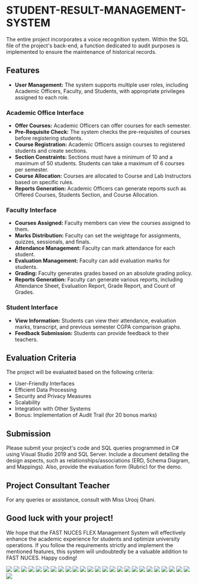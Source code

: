 
<h1> STUDENT-RESULT-MANAGEMENT-SYSTEM</h1>
<p>
  The entire project incorporates a voice recognition system.
  Within the SQL file of the project's back-end, a function dedicated to audit purposes is implemented to ensure the maintenance of historical records.
</p>

## Features

- **User Management:** The system supports multiple user roles, including Academic Officers, Faculty, and Students, with appropriate privileges assigned to each role.

### Academic Office Interface

- **Offer Courses:** Academic Officers can offer courses for each semester.
- **Pre-Requisite Check:** The system checks the pre-requisites of courses before registering students.
- **Course Registration:** Academic Officers assign courses to registered students and create sections.
- **Section Constraints:** Sections must have a minimum of 10 and a maximum of 50 students. Students can take a maximum of 6 courses per semester.
- **Course Allocation:** Courses are allocated to Course and Lab Instructors based on specific rules.
- **Reports Generation:** Academic Officers can generate reports such as Offered Courses, Students Section, and Course Allocation.

### Faculty Interface

- **Courses Assigned:** Faculty members can view the courses assigned to them.
- **Marks Distribution:** Faculty can set the weightage for assignments, quizzes, sessionals, and finals.
- **Attendance Management:** Faculty can mark attendance for each student.
- **Evaluation Management:** Faculty can add evaluation marks for students.
- **Grading:** Faculty generates grades based on an absolute grading policy.
- **Reports Generation:** Faculty can generate various reports, including Attendance Sheet, Evaluation Report, Grade Report, and Count of Grades.

### Student Interface

- **View Information:** Students can view their attendance, evaluation marks, transcript, and previous semester CGPA comparison graphs.
- **Feedback Submission:** Students can provide feedback to their teachers.

## Evaluation Criteria

The project will be evaluated based on the following criteria:

- User-Friendly Interfaces
- Efficient Data Processing
- Security and Privacy Measures
- Scalability
- Integration with Other Systems
- Bonus: Implementation of Audit Trail (for 20 bonus marks)

## Submission

Please submit your project's code and SQL queries programmed in C# using Visual Studio 2019 and SQL Server. Include a document detailing the design aspects, such as relationships/associations (ERD, Schema Diagram, and Mappings). Also, provide the evaluation form (Rubric) for the demo.

## Project Consultant Teacher

For any queries or assistance, consult with Miss Urooj Ghani.

## Good luck with your project!

We hope that the FAST NUCES FLEX Management System will effectively enhance the academic experience for students and optimize university operations. If you follow the requirements strictly and implement the mentioned features, this system will undoubtedly be a valuable addition to FAST NUCES. Happy coding!

  

 
<img src="ss/Screenshot (30).png"/>
<img src="ss/Screenshot (31).png"/>
<img src="ss/Screenshot (32).png"/>

<img src="ss/Screenshot (33).png"/>
<img src="ss/Screenshot (34).png"/>
<img src="ss/Screenshot (35).png"/>

<img src="ss/Screenshot (36).png"/>
<img src="ss/Screenshot (37).png"/>
<img src="ss/Screenshot (38).png"/>

<img src="ss/Screenshot (39).png"/>
<img src="ss/Screenshot (40).png"/>
<img src="ss/Screenshot (41).png"/>

<img src="ss/Screenshot (42).png"/>
<img src="ss/Screenshot (43).png"/>
<img src="ss/Screenshot (44).png"/>

<img src="ss/Screenshot (45).png"/>
<img src="ss/Screenshot (46).png"/>
<img src="ss/Screenshot (47).png"/>

<img src="ss/Screenshot (48).png"/>
<img src="ss/Screenshot (49).png"/>

<img src ="ss/WhatsApp Image 2023-05-14 at 11.07.15 PM.jpeg"/>
<img src = "ss/WhatsApp Image 2023-05-14 at 11.08.07 PM.jpeg"/>
<img src="ss/WhatsApp Image 2023-05-14 at 11.08.41 PM.jpeg"/>
<img src="ss/WhatsApp Image 2023-05-14 at 11.09.15 PM.jpeg"/>
<img src="ss/WhatsApp Image 2023-05-14 at 11.09.48 PM.jpeg"/>
<img src="ss/WhatsApp Image 2023-05-14 at 11.12.12 PM.jpeg"/>




